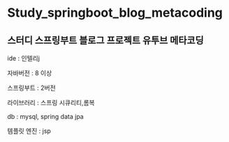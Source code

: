 # Study_springboot_blog_metacoding
## 스터디 스프링부트 블로그 프로젝트 유투브 메타코딩



ide : 인텔리j

자바버전 : 8 이상

스프링부트 : 2버전

라이브러리 : 스프링 시큐리티,롬복

db : mysql, spring data jpa

템플릿 엔진 : jsp
